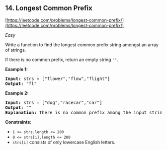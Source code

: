 ## 14. Longest Common Prefix

[https://leetcode.com/problems/longest-common-prefix/](https://leetcode.com/problems/longest-common-prefix/)

*Easy*

Write a function to find the longest common prefix string amongst an array of strings.

If there is no common prefix, return an empty string `""`.

**Example 1:**

<pre><strong>Input:</strong> strs = ["flower","flow","flight"]
<strong>Output:</strong> "fl"
</pre>

**Example 2:**

<pre><strong>Input:</strong> strs = ["dog","racecar","car"]
<strong>Output:</strong> ""
<strong>Explanation:</strong> There is no common prefix among the input strings.
</pre>

**Constraints:**

* `1 <= strs.length <= 200`
* `0 <= strs[i].length <= 200`
* `strs[i]` consists of only lowercase English letters.
